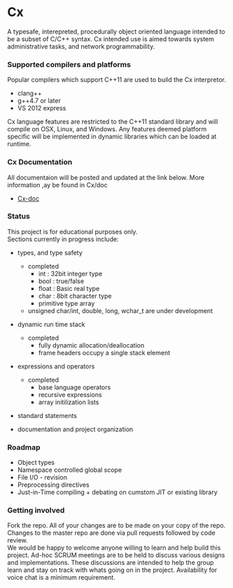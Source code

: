 Cx
==
A typesafe, interepreted, procedurally object oriented language intended to be a subset of C/C++ 
syntax. Cx intended use is aimed towards system administrative tasks, and network programmability.

### Supported compilers and platforms
Popular compilers which support C++11 are used to build the Cx interpretor.

* clang++
* g++4.7 or later
* VS 2012 express

Cx language features are restricted to the C++11 standard library and will compile on OSX, Linux, 
and Windows. Any features deemed platform specific will be implemented in dynamic libraries which can 
be loaded at runtime.

### Cx Documentation
All documentaion will be posted and updated at the link below. More information ,ay be found in 
Cx/doc
* [Cx-doc](aaronhebert.net/cx/cx-doc.html)

### Status
This project is for educational purposes only.<br>
Sections currently in progress include:

* types, and type safety
	+ completed
		+ int : 32bit integer type
        + bool : true/false
		+ float : Basic real type
		+ char : 8bit character type
		+ primitive type array  
    + unsigned char/int, double, long, wchar_t are under development

* dynamic run time stack
	+ completed
		+ fully dynamic allocation/deallocation
		+ frame headers occupy a single stack element

* expressions and operators
	+ completed
		+ base language operators
		+ recursive expressions
		+ array initilization lists
* standard statements
* documentation and project organization

### Roadmap
* Object types
* Namespace controlled global scope
* File I/O - revision
* Preprocessing directives
* Just-in-Time compiling
        + debating on cumstom JIT or existing library

### Getting involved
Fork the repo. All of your changes are to be made on your copy of the repo. Changes to the master repo are done via pull requests followed by code review.<br>
We would be happy to welcome anyone willing to learn and help build this project. Ad-hoc SCRUM meetings are to be held to
discuss various designs and implementations. These discussions are intended to help the group learn and stay on track with
whats going on in the project. Availability for voice chat is a minimum requirement.<br>